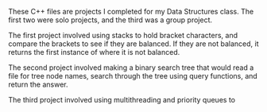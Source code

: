 These C++ files are projects I completed for my Data Structures class. The first two were solo projects, and the third was a group project.

The first project involved using stacks to hold bracket characters, and compare the brackets to see if they are balanced. If they are not balanced, it returns the first instance of where it is not balanced. 

The second project involved making a binary search tree that would read a file for tree node names, search through the tree using query functions, and return the answer. 

The third project involved using multithreading and priority queues to 
